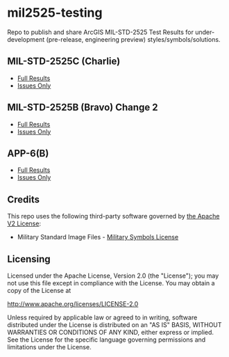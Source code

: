 # mil2525-testing

Repo to publish and share ArcGIS MIL-STD-2525 Test Results for under-development (pre-release, engineering preview) styles/symbols/solutions.

## MIL-STD-2525C (Charlie)

* [Full Results](./mil2525c/Mil2525C-Test-Results.md)
* [Issues Only](./mil2525c/Mil252C-Test-Results-Issues-Only.md)

## MIL-STD-2525B (Bravo) Change 2

* [Full Results](./mil2525bc2/Mil2525Bc2-Test-Results.md)
* [Issues Only](./mil2525bc2/Mil2525Bc2-Test-Results-Issues-Only.md)

## APP-6(B)

* [Full Results](./app6b/App6b-Test-Results.md)
* [Issues Only](./app6b/App6b-Test-Results-Issues-Only.md)

## Credits

This repo uses the following third-party software governed by [the Apache V2 License](http://www.apache.org/licenses/LICENSE-2.0):

* Military Standard Image Files - [Military Symbols License](https://github.com/Esri/joint-military-symbology-xml/tree/master/svg#licensing)

## Licensing

Licensed under the Apache License, Version 2.0 (the "License");
you may not use this file except in compliance with the License.
You may obtain a copy of the License at

   http://www.apache.org/licenses/LICENSE-2.0

Unless required by applicable law or agreed to in writing, software
distributed under the License is distributed on an "AS IS" BASIS,
WITHOUT WARRANTIES OR CONDITIONS OF ANY KIND, either express or implied.
See the License for the specific language governing permissions and
limitations under the License.
